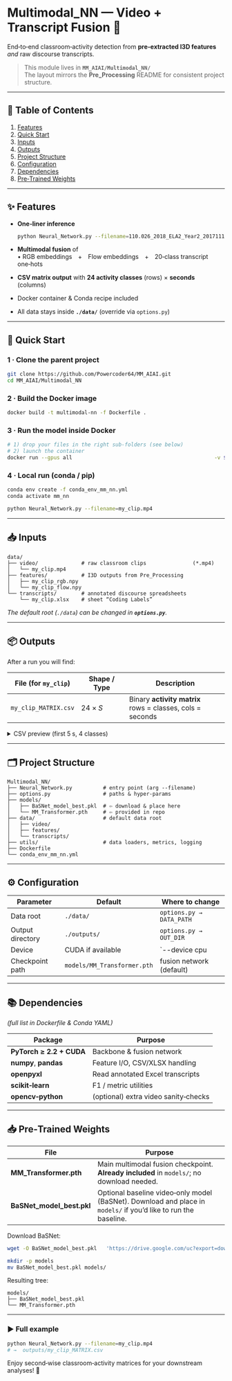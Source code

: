 # Multimodal_NN — Video + Transcript Fusion 🧩
End‑to‑end classroom‑activity detection from **pre‑extracted I3D features** *and* raw discourse transcripts.

> This module lives in **`MM_AIAI/Multimodal_NN/`**  
> The layout mirrors the **Pre_Processing** README for consistent project structure.

---

## 📑 Table of Contents
1. [Features](#features)  
2. [Quick Start](#quick-start)  
3. [Inputs](#inputs)  
4. [Outputs](#outputs)  
5. [Project Structure](#project-structure)  
6. [Configuration](#configuration)  
7. [Dependencies](#dependencies)  
8. [Pre‑Trained Weights](#pre-trained-weights)

---

## ✨ Features
* **One‑liner inference**

  ```bash
  python Neural_Network.py --filename=110.026_2018_ELA2_Year2_20171114.mp4
  ```

* **Multimodal fusion** of  
  • RGB embeddings + Flow embeddings + 20‑class transcript one‑hots  
* **CSV matrix output** with **24 activity classes** (rows) × **seconds** (columns)  
* Docker container & Conda recipe included  
* All data stays inside **`./data/`** (override via `options.py`)

---

## 🚀 Quick Start

### 1 · Clone the parent project
```bash
git clone https://github.com/Powercoder64/MM_AIAI.git
cd MM_AIAI/Multimodal_NN
```

### 2 · Build the Docker image
```bash
docker build -t multimodal-nn -f Dockerfile .
```

### 3 · Run the model inside Docker
```bash
# 1) drop your files in the right sub‑folders (see below)
# 2) launch the container
docker run --gpus all                                              -v $(pwd)/data:/app/data                                 -v $(pwd)/models:/app/models                             multimodal-nn                                            python Neural_Network.py --filename=my_clip.mp4
```

### 4 · Local run (conda / pip)
```bash
conda env create -f conda_env_mm_nn.yml
conda activate mm_nn

python Neural_Network.py --filename=my_clip.mp4
```

---

## 📥 Inputs

```text
data/
├── video/              # raw classroom clips               (*.mp4)
│   └── my_clip.mp4
├── features/           # I3D outputs from Pre_Processing
│   ├── my_clip_rgb.npy
│   └── my_clip_flow.npy
└── transcripts/        # annotated discourse spreadsheets
    └── my_clip.xlsx    # sheet “Coding Labels”
```
*The default root (`./data`) can be changed in **`options.py`**.*

---

## 📦 Outputs

After a run you will find:

| File (for `my_clip`) | Shape / Type | Description |
|----------------------|--------------|-------------|
| `my_clip_MATRIX.csv` | 24 × *S*     | Binary **activity matrix**<br>rows = classes, cols = seconds |

<details>
<summary>CSV preview (first 5 s, 4 classes)</summary>

```text
,0001,0002,0003,0004,0005
Whole_Class_Activity,0,1,1,1,0
Individual_Activity ,0,0,1,0,0
Small_Group_Activity,0,0,0,0,0
Book-Using_or_Holding,0,0,1,1,1
...
```
*0 = class absent, 1 = class present (per second).*
</details>

---

## 🗂 Project Structure

```text
Multimodal_NN/
├── Neural_Network.py          # entry point (arg --filename)
├── options.py                 # paths & hyper‑params
├── models/
│   ├── BaSNet_model_best.pkl  # ⇦ download & place here
│   └── MM_Transformer.pth     # ⇦ provided in repo
├── data/                      # default data root
│   ├── video/
│   ├── features/
│   └── transcripts/
├── utils/                     # data loaders, metrics, logging
├── Dockerfile
└── conda_env_mm_nn.yml
```

---

## ⚙️ Configuration

| Parameter        | Default      | Where to change                                     |
|------------------|--------------|-----------------------------------------------------|
| Data root        | `./data/`    | `options.py → DATA_PATH`                            |
| Output directory | `./outputs/` | `options.py → OUT_DIR`                              |
| Device           | CUDA if available | `--device cpu|cuda`                          |
| Checkpoint path  | `models/MM_Transformer.pth` | fusion network (default)            |

---

## 📚 Dependencies
*(full list in Dockerfile & Conda YAML)*

| Package                 | Purpose                                  |
|-------------------------|------------------------------------------|
| **PyTorch ≥ 2.2 + CUDA**| Backbone & fusion network                |
| **numpy**, **pandas**   | Feature I/O, CSV/XLSX handling           |
| **openpyxl**            | Read annotated Excel transcripts         |
| **scikit‑learn**        | F1 / metric utilities                    |
| **opencv‑python**       | (optional) extra video sanity‑checks     |

---

## 📥 Pre‑Trained Weights

| File | Purpose |
|------|---------|
| **MM_Transformer.pth** | Main multimodal fusion checkpoint. **Already included** in `models/`; no download needed. |
| **BaSNet_model_best.pkl** | Optional baseline video‑only model (BaSNet). Download and place in `models/` if you’d like to run the baseline. |

Download BaSNet:

```bash
wget -O BaSNet_model_best.pkl   'https://drive.google.com/uc?export=download&id=1d0qPeMQSjOrllvrjKdMqkhC5gf0hEREt'

mkdir -p models
mv BaSNet_model_best.pkl models/
```

Resulting tree:
```text
models/
├── BaSNet_model_best.pkl
└── MM_Transformer.pth
```

---

### ▶️ Full example
```bash
python Neural_Network.py --filename=my_clip.mp4
# →  outputs/my_clip_MATRIX.csv
```

Enjoy second‑wise classroom‑activity matrices for your downstream analyses! 🎉
